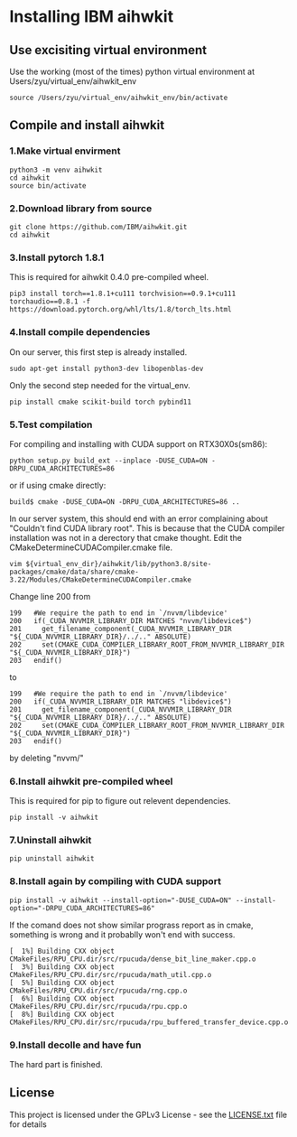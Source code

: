 # Installing IBM aihwkit
## Use excisiting virtual environment
Use the working (most of the times) python virtual environment at Users/zyu/virtual_env/aihwkit_env

```
source /Users/zyu/virtual_env/aihwkit_env/bin/activate
```

## Compile and install aihwkit
### 1.Make virtual envirment
```
python3 -m venv aihwkit
cd aihwkit
source bin/activate
```
### 2.Download library from source
```
git clone https://github.com/IBM/aihwkit.git
cd aihwkit
```
### 3.Install pytorch 1.8.1
This is required for aihwkit 0.4.0 pre-compiled wheel.
```
pip3 install torch==1.8.1+cu111 torchvision==0.9.1+cu111 torchaudio==0.8.1 -f https://download.pytorch.org/whl/lts/1.8/torch_lts.html
```
### 4.Install compile dependencies
On our server, this first step is already installed.
```
sudo apt-get install python3-dev libopenblas-dev
```
Only the second step needed for the virtual_env.
```
pip install cmake scikit-build torch pybind11
```
### 5.Test compilation
For compiling and installing with CUDA support on RTX30X0s(sm86):
```
python setup.py build_ext --inplace -DUSE_CUDA=ON -DRPU_CUDA_ARCHITECTURES=86
```
or if using cmake directly:
```
build$ cmake -DUSE_CUDA=ON -DRPU_CUDA_ARCHITECTURES=86 ..
```
In our server system, this should end with an error complaining about "Couldn't find CUDA library root".
This is because that the CUDA compiler installation was not in a derectory that cmake thought.
Edit the CMakeDetermineCUDACompiler.cmake file.
```
vim ${virtual_env_dir}/aihwkit/lib/python3.8/site-packages/cmake/data/share/cmake-3.22/Modules/CMakeDetermineCUDACompiler.cmake
```
Change line 200 from
```
199   #We require the path to end in `/nvvm/libdevice'
200   if(_CUDA_NVVMIR_LIBRARY_DIR MATCHES "nvvm/libdevice$")
201     get_filename_component(_CUDA_NVVMIR_LIBRARY_DIR "${_CUDA_NVVMIR_LIBRARY_DIR}/../.." ABSOLUTE)
202     set(CMAKE_CUDA_COMPILER_LIBRARY_ROOT_FROM_NVVMIR_LIBRARY_DIR "${_CUDA_NVVMIR_LIBRARY_DIR}")
203   endif()
```
to
```
199   #We require the path to end in `/nvvm/libdevice'
200   if(_CUDA_NVVMIR_LIBRARY_DIR MATCHES "libdevice$")
201     get_filename_component(_CUDA_NVVMIR_LIBRARY_DIR "${_CUDA_NVVMIR_LIBRARY_DIR}/../.." ABSOLUTE)
202     set(CMAKE_CUDA_COMPILER_LIBRARY_ROOT_FROM_NVVMIR_LIBRARY_DIR "${_CUDA_NVVMIR_LIBRARY_DIR}")
203   endif()
```
by deleting "nvvm/"
### 6.Install aihwkit pre-compiled wheel
This is required for pip to figure out relevent dependencies.
```
pip install -v aihwkit
```
### 7.Uninstall aihwkit
```
pip uninstall aihwkit
```
### 8.Install again by compiling with CUDA support
```
pip install -v aihwkit --install-option="-DUSE_CUDA=ON" --install-option="-DRPU_CUDA_ARCHITECTURES=86"
```
If the comand does not show similar prograss report as in cmake, something is wrong and it probablly won't end with success.
```
[  1%] Building CXX object CMakeFiles/RPU_CPU.dir/src/rpucuda/dense_bit_line_maker.cpp.o
[  3%] Building CXX object CMakeFiles/RPU_CPU.dir/src/rpucuda/math_util.cpp.o
[  5%] Building CXX object CMakeFiles/RPU_CPU.dir/src/rpucuda/rng.cpp.o
[  6%] Building CXX object CMakeFiles/RPU_CPU.dir/src/rpucuda/rpu.cpp.o
[  8%] Building CXX object CMakeFiles/RPU_CPU.dir/src/rpucuda/rpu_buffered_transfer_device.cpp.o
```
### 9.Install decolle and have fun
The hard part is finished.
## License

This project is licensed under the GPLv3 License - see the [LICENSE.txt](LICENSE.txt) file for details
